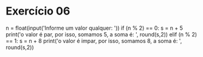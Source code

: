 #   Exercício 06
n = float(input('Informe um valor qualquer: '))
if (n % 2) == 0:
    s = n + 5
    print('o valor é par, por isso, somamos 5, a soma é: ', round(s,2))
elif (n % 2) == 1:
    s = n + 8
    print('o valor é impar, por isso, somamos 8, a soma é: ', round(s,2))
